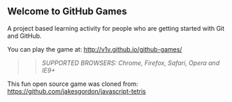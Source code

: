 ## Welcome to GitHub Games

A project based learning activity for people who are getting started with Git and GitHub.

You can play the game at: http://v1v.github.io/github-games/

>> _*SUPPORTED BROWSERS*: Chrome, Firefox, Safari, Opera and IE9+_

This fun open source game was cloned from: https://github.com/jakesgordon/javascript-tetris
